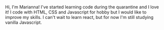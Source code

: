 Hi, I'm Marianna! I've started learning code during the quarantine and I love it!
I code with HTML, CSS and Javascript for hobby but I would like to improve my skills.
I can't wait to learn react, but for now I'm still studying vanilla Javascript.
